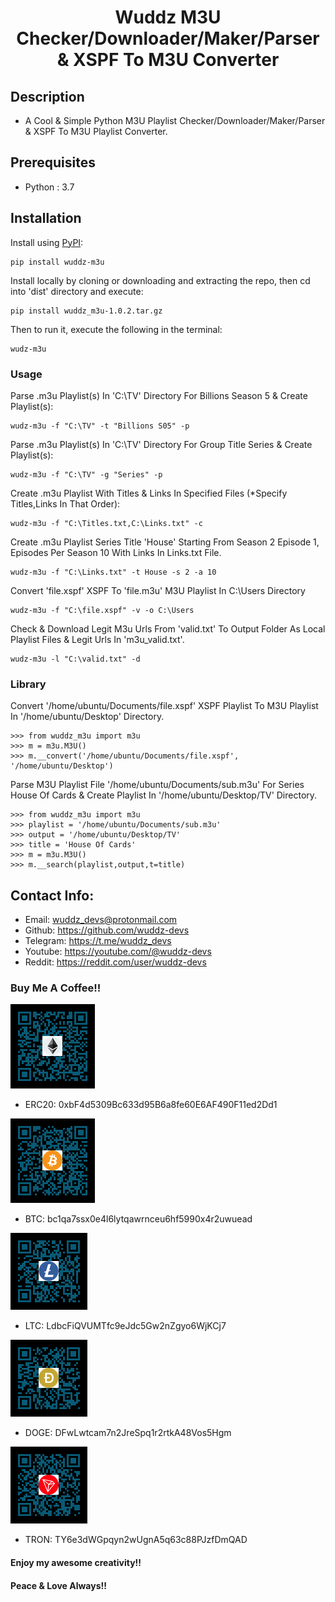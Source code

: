 <h1 align="center">Wuddz M3U Checker/Downloader/Maker/Parser & XSPF To M3U Converter</h1>

## Description
 - A Cool & Simple Python M3U Playlist Checker/Downloader/Maker/Parser & XSPF To M3U Playlist Converter.

## Prerequisites
 - Python : 3.7

## Installation
Install using [PyPI](https://pypi.org/project/wuddz-m3u):
```
pip install wuddz-m3u
```
Install locally by cloning or downloading and extracting the repo, then cd into 'dist' directory and execute:
```
pip install wuddz_m3u-1.0.2.tar.gz
```
Then to run it, execute the following in the terminal:
```
wudz-m3u
```

### Usage
Parse .m3u Playlist(s) In 'C:\TV' Directory For Billions Season 5 & Create Playlist(s):
```
wudz-m3u -f "C:\TV" -t "Billions S05" -p
```
Parse .m3u Playlist(s) In 'C:\TV' Directory For Group Title Series & Create Playlist(s):
```
wudz-m3u -f "C:\TV" -g "Series" -p
```
Create .m3u Playlist With Titles & Links In Specified Files (*Specify Titles,Links In That Order):
```
wudz-m3u -f "C:\Titles.txt,C:\Links.txt" -c
```
Create .m3u Playlist Series Title 'House' Starting From Season 2 Episode 1, Episodes Per Season 10 With Links In Links.txt File.
```
wudz-m3u -f "C:\Links.txt" -t House -s 2 -a 10
```
Convert 'file.xspf' XSPF To 'file.m3u' M3U Playlist In C:\Users Directory
```
wudz-m3u -f "C:\file.xspf" -v -o C:\Users
```
Check & Download Legit M3u Urls From 'valid.txt' To Output Folder As Local Playlist Files & Legit Urls In 'm3u_valid.txt'.
```
wudz-m3u -l "C:\valid.txt" -d
```

### Library
Convert '/home/ubuntu/Documents/file.xspf' XSPF Playlist To M3U Playlist In '/home/ubuntu/Desktop' Directory.
```
>>> from wuddz_m3u import m3u
>>> m = m3u.M3U()
>>> m.__convert('/home/ubuntu/Documents/file.xspf', '/home/ubuntu/Desktop')
```
Parse M3U Playlist File '/home/ubuntu/Documents/sub.m3u' For Series House Of Cards & Create Playlist In '/home/ubuntu/Desktop/TV' Directory.
```
>>> from wuddz_m3u import m3u
>>> playlist = '/home/ubuntu/Documents/sub.m3u'
>>> output = '/home/ubuntu/Desktop/TV'
>>> title = 'House Of Cards'
>>> m = m3u.M3U()
>>> m.__search(playlist,output,t=title)
```

## Contact Info:
 - Email:     wuddz_devs@protonmail.com
 - Github:    https://github.com/wuddz-devs
 - Telegram:  https://t.me/wuddz_devs
 - Youtube:   https://youtube.com/@wuddz-devs
 - Reddit:    https://reddit.com/user/wuddz-devs

### Buy Me A Coffee!!
![Alt Text](https://raw.githubusercontent.com/wuddz-devs/wuddz-devs/main/assets/eth.png)
 - ERC20:    0xbF4d5309Bc633d95B6a8fe60E6AF490F11ed2Dd1

![Alt Text](https://raw.githubusercontent.com/wuddz-devs/wuddz-devs/main/assets/btc.png)
 - BTC:      bc1qa7ssx0e4l6lytqawrnceu6hf5990x4r2uwuead

![Alt Text](https://raw.githubusercontent.com/wuddz-devs/wuddz-devs/main/assets/ltc.png)
 - LTC:      LdbcFiQVUMTfc9eJdc5Gw2nZgyo6WjKCj7

![Alt Text](https://raw.githubusercontent.com/wuddz-devs/wuddz-devs/main/assets/doge.png)
 - DOGE:     DFwLwtcam7n2JreSpq1r2rtkA48Vos5Hgm

![Alt Text](https://raw.githubusercontent.com/wuddz-devs/wuddz-devs/main/assets/tron.png)
 - TRON:     TY6e3dWGpqyn2wUgnA5q63c88PJzfDmQAD

#### Enjoy my awesome creativity!!
#### Peace & Love Always!!
